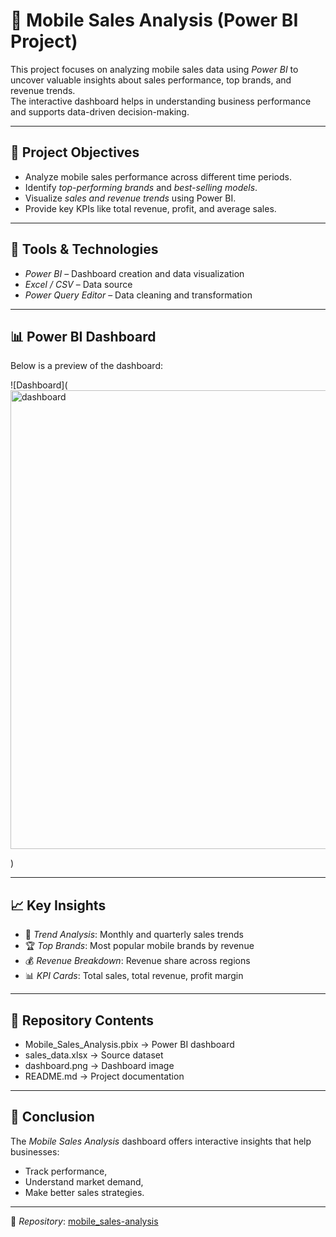 # 📱 Mobile Sales Analysis (Power BI Project)

This project focuses on analyzing mobile sales data using *Power BI* to uncover valuable insights about sales performance, top brands, and revenue trends.  
The interactive dashboard helps in understanding business performance and supports data-driven decision-making.

---

## 🎯 Project Objectives
- Analyze mobile sales performance across different time periods.
- Identify *top-performing brands* and *best-selling models*.
- Visualize *sales and revenue trends* using Power BI.
- Provide key KPIs like total revenue, profit, and average sales.

---

## 🧰 Tools & Technologies
- *Power BI* – Dashboard creation and data visualization  
- *Excel / CSV* – Data source  
- *Power Query Editor* – Data cleaning and transformation

---

## 📊 Power BI Dashboard
Below is a preview of the dashboard:

![Dashboard](<img width="1309" height="734" alt="dashboard" src="https://github.com/user-attachments/assets/eb36af01-f402-4544-9924-cc7a7241e44f" />

)


---

## 📈 Key Insights
- 📅 *Trend Analysis*: Monthly and quarterly sales trends  
- 🏆 *Top Brands*: Most popular mobile brands by revenue  
- 💰 *Revenue Breakdown*: Revenue share across regions  
- 📊 *KPI Cards*: Total sales, total revenue, profit margin  

---

## 📂 Repository Contents
- Mobile_Sales_Analysis.pbix → Power BI dashboard  
- sales_data.xlsx → Source dataset  
- dashboard.png → Dashboard image  
- README.md → Project documentation

---

## 🧠 Conclusion
The *Mobile Sales Analysis* dashboard offers interactive insights that help businesses:
- Track performance,
- Understand market demand,
- Make better sales strategies.

---
  
📂 *Repository*: [mobile_sales-analysis](https://github.com/Karumbaiah-CB/mobile_sales-analysis/blob/main/README.md)
